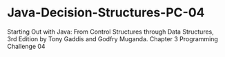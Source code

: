 # Java-Decision-Structures-PC-04
Starting Out with Java: From Control Structures through Data Structures, 3rd Edition by Tony Gaddis and Godfry Muganda.  Chapter 3 Programming Challenge 04

